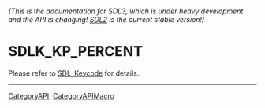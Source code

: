 ###### (This is the documentation for SDL3, which is under heavy development and the API is changing! [SDL2](https://wiki.libsdl.org/SDL2/) is the current stable version!)
# SDLK_KP_PERCENT

Please refer to [SDL_Keycode](SDL_Keycode) for details.

----
[CategoryAPI](CategoryAPI), [CategoryAPIMacro](CategoryAPIMacro)

